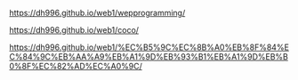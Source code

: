 https://dh996.github.io/web1/wepprogramming/

https://dh996.github.io/web1/coco/

https://dh996.github.io/web1/%EC%B5%9C%EC%8B%A0%EB%8F%84%EC%84%9C%EB%AA%A9%EB%A1%9D%EB%93%B1%EB%A1%9D%EB%B0%8F%EC%82%AD%EC%A0%9C/

